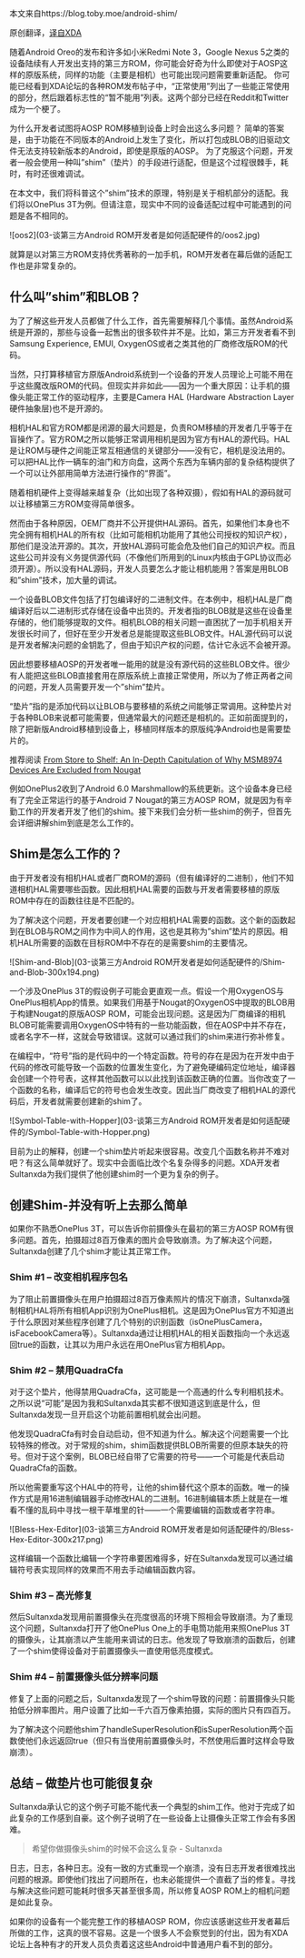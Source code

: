 本文来自https://blog.toby.moe/android-shim/

原创翻译，[译自XDA](https://www.xda-developers.com/cameras-custom-roms-developers-make-hardware-work-without-source-code/)

随着Android Oreo的发布和许多如小米Redmi Note 3，Google Nexus 5之类的设备陆续有人开发出支持的第三方ROM，你可能会好奇为什么即使对于AOSP这样的原版系统，同样的功能（主要是相机）也可能出现问题需要重新适配。 你可能已经看到XDA论坛的各种ROM发布帖子中，“正常使用”列出了一些能正常使用的部分，然后跟着标志性的“暂不能用”列表。这两个部分已经在Reddit和Twitter成为一个梗了。

为什么开发者试图将AOSP ROM移植到设备上时会出这么多问题？ 简单的答案是，由于功能在不同版本的Android上发生了变化，所以打包成BLOB的旧驱动文件无法支持较新版本的Android，即使是原版的AOSP。 为了克服这个问题，开发者一般会使用一种叫”shim”（垫片）的手段进行适配，但是这个过程很棘手，耗时，有时还很难调试。

在本文中，我们将科普这个”shim”技术的原理，特别是关于相机部分的适配。我们将以OnePlus 3T为例。但请注意，现实中不同的设备适配过程中可能遇到的问题是各不相同的。

![oos2](03-谈第三方Android ROM开发者是如何适配硬件的/oos2.jpg)

就算是以对第三方ROM支持优秀著称的一加手机，ROM开发者在幕后做的适配工作也是非常复杂的。

## 什么叫”shim”和BLOB？

为了了解这些开发人员都做了什么工作，首先需要解释几个事情。虽然Android系统是开源的，那些与设备一起售出的很多软件并不是。比如，第三方开发者看不到Samsung Experience, EMUI, OxygenOS或者之类其他的厂商修改版ROM的代码。

当然，只打算移植官方原版Android系统到一个设备的开发人员理论上可能不用在乎这些魔改版ROM的代码。但现实并非如此——因为一个重大原因：让手机的摄像头能正常工作的驱动程序，主要是Camera HAL (Hardware Abstraction Layer 硬件抽象层)也不是开源的。

相机HAL和官方ROM都是闭源的最大问题是，负责ROM移植的开发者几乎等于在盲操作了。官方ROM之所以能够正常调用相机是因为官方有HAL的源代码。HAL是让ROM与硬件之间能正常互相通信的关键部分——没有它，相机是没法用的。可以把HAL比作一辆车的油门和方向盘，这两个东西为车辆内部的复杂结构提供了一个可以让外部用简单方法进行操作的“界面”。

随着相机硬件上变得越来越复杂（比如出现了各种双摄），假如有HAL的源码就可以让移植第三方ROM变得简单很多。

然而由于各种原因，OEM厂商并不公开提供HAL源码。首先，如果他们本身也不完全拥有相机HAL的所有权（比如可能相机功能用了其他公司授权的知识产权），那他们是没法开源的。其次，开放HAL源码可能会危及他们自己的知识产权。而且这些公司并没有义务提供源代码（不像他们所用到的Linux内核由于GPL协议而必须开源）。所以没有HAL源码，开发人员要怎么才能让相机能用？答案是用BLOB和”shim”技术，加大量的调试。

一个设备BLOB文件包括了打包编译好的二进制文件。在本例中，相机HAL是厂商编译好后以二进制形式存储在设备中出货的。开发者指的BLOB就是这些在设备里存储的，他们能够提取的文件。相机BLOB的相关问题一直困扰了一加手机相关开发很长时间了，但好在至少开发者总是能提取这些BLOB文件。HAL源代码可以说是开发者解决问题的金钥匙了，但由于知识产权的问题，估计它永远不会被开源。

因此想要移植AOSP的开发者唯一能用的就是没有源代码的这些BLOB文件。很少有人能把这些BLOB直接套用在原版系统上直接正常使用，所以为了修正两者之间的问题，开发人员需要开发一个”shim”垫片。

“垫片”指的是添加代码以让BLOB与要移植的系统之间能够正常调用。这种垫片对于各种BLOB来说都可能需要，但通常最大的问题还是相机的。正如前面提到的，除了把新版Android移植到设备上，移植同样版本的原版纯净Android也是需要垫片的。

推荐阅读 [From Store to Shelf: An In-Depth Capitulation of Why MSM8974 Devices Are Excluded from Nougat](https://www.xda-developers.com/in-depth-capitulation-of-why-msm8974-devices-are-excluded-from-nougat/)

例如OnePlus2收到了Android 6.0 Marshmallow的系统更新。这个设备本身已经有了完全正常运行的基于Android 7 Nougat的第三方AOSP ROM，就是因为有辛勤工作的开发者开发了他们的shim。接下来我们会分析一些shim的例子，但首先会详细讲解shim到底是怎么工作的。

## Shim是怎么工作的？

由于开发者没有相机HAL或者厂商ROM的源码（但有编译好的二进制），他们不知道相机HAL需要哪些函数。因此相机HAL需要的函数与开发者需要移植的原版ROM中存在的函数往往是不匹配的。

为了解决这个问题，开发者要创建一个对应相机HAL需要的函数。这个新的函数起到在BLOB与ROM之间作为中间人的作用，这也是其称为”shim”垫片的原因。相机HAL所需要的函数在目标ROM中不存在的是需要shim的主要情况。

![Shim-and-Blob](03-谈第三方Android ROM开发者是如何适配硬件的/Shim-and-Blob-300x194.png)

一个涉及OnePlus 3T的假设例子可能会更直观一点。假设一个用OxygenOS与OnePlus相机App的情景。如果我们用基于Nougat的OxygenOS中提取的BLOB用于构建Nougat的原版AOSP ROM，可能会出现问题。这是因为厂商编译的相机BLOB可能需要调用OxygenOS中特有的一些功能函数，但在AOSP中并不存在，或者名字不一样，这就会导致错误。这就可以通过我们的shim来进行弥补修复。

在编程中，“符号”指的是代码中的一个特定函数。符号的存在是因为在开发中由于代码的修改可能导致一个函数的位置发生变化，为了避免硬编码定位地址，编译器会创建一个符号表，这样其他函数可以以此找到该函数正确的位置。当你改变了一个函数的名称，编译后它的符号也会发生改变。因此当厂商改变了相机HAL的源代码后，开发者就需要创建新的shim了。

![Symbol-Table-with-Hopper](03-谈第三方Android ROM开发者是如何适配硬件的/Symbol-Table-with-Hopper.png)

目前为止的解释，创建一个shim垫片听起来很容易。改变几个函数名称并不难对吧？有这么简单就好了。现实中会面临比改个名复杂得多的问题。XDA开发者Sultanxda为我们提供了他创建shim时一个更为复杂的例子。

## 创建Shim-并没有听上去那么简单

如果你不熟悉OnePlus 3T，可以告诉你前摄像头在最初的第三方AOSP ROM有很多问题。首先，拍摄超过8百万像素的图片会导致崩溃。为了解决这个问题，Sultanxda创建了几个shim才能让其正常工作。

### Shim #1 – 改变相机程序包名

为了阻止前置摄像头在用户拍摄超过8百万像素照片的情况下崩溃，Sultanxda强制相机HAL将所有相机App识别为OnePlus相机。这是因为OnePlus官方不知道出于什么原因对某些程序创建了几个特别的识别函数（isOnePlusCamera，isFacebookCamera等）。Sultanxda通过让相机HAL的相关函数指向一个永远返回true的函数，让其以为用户永远在用OnePlus官方相机App。

### Shim #2 – 禁用QuadraCfa

对于这个垫片，他得禁用QuadraCfa，这可能是一个高通的什么专利相机技术。之所以说“可能”是因为我和Sultanxda其实都不很知道这到底是什么，但Sultanxda发现一旦开启这个功能前置相机就会出问题。

他发现QuadraCfa有时会自动启动，但不知道为什么。解决这个问题需要一个比较特殊的修改。对于常规的shim，shim函数提供BLOB所需要的但原本缺失的符号。但对于这个案例，BLOB已经自带了它需要的符号——一个可能是代表启动QuadraCfa的函数。

所以他需要重写这个HAL中的符号，让他的shim替代这个原本的函数。唯一的操作方式是用16进制编辑器手动修改HAL的二进制。16进制编辑本质上就是在一堆看不懂的乱码中寻找一根干草堆里的针——一个需要编辑的函数或者字符串。

![Bless-Hex-Editor](03-谈第三方Android ROM开发者是如何适配硬件的/Bless-Hex-Editor-300x217.png)

这样编辑一个函数比编辑一个字符串要困难得多，好在Sultanxda发现可以通过编辑符号表实现同样的效果而不用去手动编辑函数内容。

### Shim #3 – 高光修复

然后Sultanxda发现用前置摄像头在亮度很高的环境下照相会导致崩溃。为了重现这个问题，Sultanxda打开了他OnePlus One上的手电筒功能用来照OnePlus 3T的摄像头，让其崩溃以产生能用来调试的日志。他发现了导致崩溃的函数后，创建了一个shim使得设备对于前置摄像头一直使用低亮度模式。

### Shim #4 – 前置摄像头低分辨率问题

修复了上面的问题之后，Sultanxda发现了一个shim导致的问题：前置摄像头只能拍低分辨率图片。用户设置了比如一千六百万像素拍摄，实际的图片只有四百万。

为了解决这个问题他shim了handleSuperResolution和isSuperResolution两个函数使他们永远返回true（但只有当使用前置摄像头时，不然使用后置时这样会导致崩溃）。

## 总结 – 做垫片也可能很复杂

Sultanxda承认它的这个例子可能不能代表一个典型的shim工作。他对于完成了如此复杂的工作感到自豪。这个例子说明了在一些设备上让摄像头正常工作会有多困难。

> 希望你做摄像头shim的时候不会这么复杂 - Sultanxda

日志，日志，各种日志。没有一致的方式重现一个崩溃，没有日志开发者很难找出问题的根源。即使他们找出了问题所在，也未必能提供一个直截了当的修复。寻找与解决这些问题可能耗时很多天甚至很多周，所以修复AOSP ROM上的相机问题是如此复杂。

如果你的设备有一个能完整工作的移植AOSP ROM，你应该感谢这些开发者幕后所做的工作，这真的很不容易。这是一个很多人不会察觉到的付出，因为有XDA论坛上各种有才的开发人员负责着这这些Android中普通用户看不到的部分。